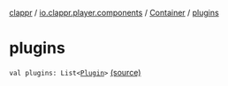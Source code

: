 [clappr](../../index.md) / [io.clappr.player.components](../index.md) / [Container](index.md) / [plugins](.)

# plugins

`val plugins: List<`[`Plugin`](../../io.clappr.player.plugin/-plugin/index.md)`>` [(source)](https://github.com/clappr/clappr-android/tree/dev/clappr/src/main/kotlin/io/clappr/player/components/Container.kt#L14)